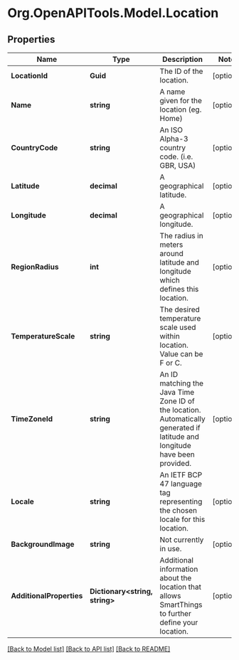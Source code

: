 # Org.OpenAPITools.Model.Location
## Properties

Name | Type | Description | Notes
------------ | ------------- | ------------- | -------------
**LocationId** | **Guid** | The ID of the location. | [optional] 
**Name** | **string** | A name given for the location (eg. Home) | [optional] 
**CountryCode** | **string** | An ISO Alpha-3 country code.  (i.e. GBR, USA) | [optional] 
**Latitude** | **decimal** | A geographical latitude. | [optional] 
**Longitude** | **decimal** | A geographical longitude. | [optional] 
**RegionRadius** | **int** | The radius in meters around latitude and longitude which defines this location. | [optional] 
**TemperatureScale** | **string** | The desired temperature scale used within location. Value can be F or C. | [optional] 
**TimeZoneId** | **string** | An ID matching the Java Time Zone ID of the location. Automatically generated if latitude and longitude have been provided.  | [optional] 
**Locale** | **string** | An IETF BCP 47 language tag representing the chosen locale for this location. | [optional] 
**BackgroundImage** | **string** | Not currently in use. | [optional] 
**AdditionalProperties** | **Dictionary&lt;string, string&gt;** | Additional information about the location that allows SmartThings to further define your location. | [optional] 

[[Back to Model list]](../README.md#documentation-for-models) [[Back to API list]](../README.md#documentation-for-api-endpoints) [[Back to README]](../README.md)

